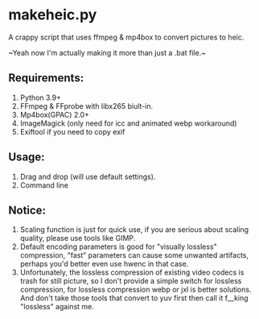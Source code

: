 # makeheic.py
A crappy script that uses ffmpeg &amp; mp4box to convert pictures to heic.

~Yeah now I'm actually making it more than just a .bat file.~

## Requirements:
1. Python 3.9+
2. FFmpeg & FFprobe with libx265 biult-in.
3. Mp4box(GPAC) 2.0+
4. ImageMagick (only need for icc and animated webp workaround)
5. Exiftool if you need to copy exif

## Usage:
1. Drag and drop (will use default settings).
2. Command line

## Notice:
1. Scaling function is just for quick use, if you are serious about scaling quality, please use tools like GIMP.
2. Default encoding parameters is good for "visually lossless" compression, "fast" parameters can cause some unwanted artifacts, perhaps you'd better even use hwenc in that case.
3. Unfortunately, the lossless compression of existing video codecs is trash for still picture, so I don't provide a simple switch for lossless compression, for lossless compression webp or jxl is better solutions. And don't take those tools that convert to yuv first then call it f__king "lossless" against me.
